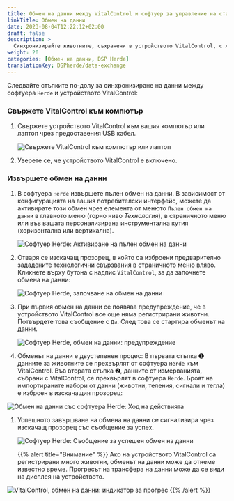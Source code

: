 ```yaml
---
title: Обмен на данни между VitalControl и софтуер за управление на стада Herde
linkTitle: Обмен на данни
date: 2023-08-04T12:22:12+02:00
draft: false
description: >
  Синхронизирайте животните, съхранени в устройството VitalControl, с животните, управлявани от софтуера *Herde*, и прехвърлете измерените стойности, записани с устройството VitalControl, към софтуера *Herde*.
weight: 20
categories: [Обмен на данни, DSP Herde]
translationKey: DSPherde/data-exchange
---
```

Следвайте стъпките по-долу за синхронизиране на данни между софтуера `Herde` и устройството VitalControl:

### Свържете VitalControl към компютър

1. Свържете устройството VitalControl към вашия компютър или лаптоп чрез предоставения USB кабел.

   ![Свържете VitalControl към компютър или лаптоп](/images/synchronisation/connect-to-pc.svg "Свържете VitalControl към компютър")

1. Уверете се, че устройството VitalControl е включено.

### Извършете обмен на данни

1. В софтуера `Herde` извършете пълен обмен на данни. В зависимост от конфигурацията на вашия потребителски интерфейс, можете да активирате този обмен чрез елемента от менюто `Пълен обмен на данни` в главното меню (горно ниво _Технология_), в страничното меню или във вашата персонализирана инструментална кутия (хоризонтална или вертикална).

   ![Софтуер Herde: Активиране на пълен обмен на данни](../screenshots/data-exchange.png "Herde: Активиране на обмен на данни")

1. Отваря се изскачащ прозорец, в който са изброени предварително зададените технологични свързвания в страничното меню вляво. Кликнете върху бутона с надпис `VitalControl`, за да започнете обмена на данни:

   ![Софтуер Herde, започване на обмен на данни](../screenshots/start-transfer.png "Herde: Започване на обмен на данни")

1. При първия обмен на данни се появява предупреждение, че в устройството VitalControl все още няма регистрирани животни. Потвърдете това съобщение с `Да`. След това се стартира обменът на данни.

   ![Софтуер Herde, обмен на данни: предупреждение](../screenshots/warning.png "Обмен на данни: предупреждение")

1. Обменът на данни е двустепенен процес: В първата стъпка ➊ данните за животните се прехвърлят от софтуера `Herde` към VitalControl. Във втората стъпка ➋, данните от измерванията, събрани с VitalControl, се прехвърлят в софтуера `Herde`. Броят на импортираните набори от данни (животни, теления, сигнали и тегла) е изброен в изскачащия прозорец:

![Обмен на данни със софтуера Herde: Ход на действията](../screenshots/data-transfer.png "Обмен на данни: Ход на действията")

1. Успешното завършване на обмена на данни се сигнализира чрез изскачащ прозорец със съобщение за успех.

   ![Софтуер Herde: Съобщение за успешен обмен на данни](../screenshots/success-message.png "Herde: Съобщение за успешен обмен на данни")

    {{% alert title="Внимание" %}}
Ако на устройството VitalControl са регистрирани много животни, обменът на данни може да отнеме известно време. Прогресът на трансфера на данни може да се види на дисплея на устройството.

![VitalControl, обмен на данни: индикатор за прогрес](../../vcsynchronizer/images/import-animals/data-transfer.png "VitalControl: индикатор за прогрес на обмена на данни")
    {{% /alert %}}
